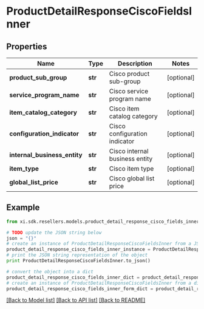 # ProductDetailResponseCiscoFieldsInner


## Properties

Name | Type | Description | Notes
------------ | ------------- | ------------- | -------------
**product_sub_group** | **str** | Cisco product sub-group | [optional] 
**service_program_name** | **str** | Cisco service program name | [optional] 
**item_catalog_category** | **str** | Cisco item catalog category | [optional] 
**configuration_indicator** | **str** | Cisco configuration indicator | [optional] 
**internal_business_entity** | **str** | Cisco internal business entity | [optional] 
**item_type** | **str** | Cisco item type | [optional] 
**global_list_price** | **str** | Cisco global list price | [optional] 

## Example

```python
from xi.sdk.resellers.models.product_detail_response_cisco_fields_inner import ProductDetailResponseCiscoFieldsInner

# TODO update the JSON string below
json = "{}"
# create an instance of ProductDetailResponseCiscoFieldsInner from a JSON string
product_detail_response_cisco_fields_inner_instance = ProductDetailResponseCiscoFieldsInner.from_json(json)
# print the JSON string representation of the object
print ProductDetailResponseCiscoFieldsInner.to_json()

# convert the object into a dict
product_detail_response_cisco_fields_inner_dict = product_detail_response_cisco_fields_inner_instance.to_dict()
# create an instance of ProductDetailResponseCiscoFieldsInner from a dict
product_detail_response_cisco_fields_inner_form_dict = product_detail_response_cisco_fields_inner.from_dict(product_detail_response_cisco_fields_inner_dict)
```
[[Back to Model list]](../README.md#documentation-for-models) [[Back to API list]](../README.md#documentation-for-api-endpoints) [[Back to README]](../README.md)



